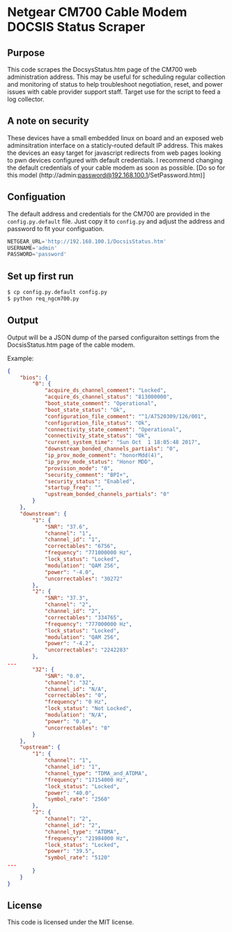 # Netgear CM700 Cable Modem DOCSIS Status Scraper
## Purpose
This code scrapes the DocsysStatus.htm page of the CM700 web administration address. This may be useful for scheduling regular collection and monitoring of status to help troubleshoot negotiation, reset, and power issues with cable provider support staff. Target use for the script to feed a log collector.

## A note on security
These devices have a small embedded linux on board and an exposed web adminsitration interface on a staticly-routed default IP address. This makes the devices an easy target for javascript redirects from web pages looking to pwn devices configured with default credentials. I recommend changing the default credentials of your cable modem as soon as possible. [Do so for this model (http://admin:password@192.168.100.1/SetPassword.htm)]

## Configuation
The default address and credentials for the CM700 are provided in the `config.py.default` file. Just copy it to `config.py` and adjust the address and password to fit your configuation.
```python
NETGEAR_URL='http://192.168.100.1/DocsisStatus.htm'
USERNAME='admin'
PASSWORD='password'
```

## Set up first run
```python
$ cp config.py.default config.py
$ python req_ngcm700.py
```

## Output
Output will be a JSON dump of the parsed configuraiton settings from the DocsisStatus.htm page of the cable modem. 

Example:
```json
{
    "bios": {
        "0": {
            "acquire_ds_channel_comment": "Locked", 
            "acquire_ds_channel_status": "813000000", 
            "boot_state_comment": "Operational", 
            "boot_state_status": "Ok", 
            "configuration_file_comment": "^1/A7520309/126/001", 
            "configuration_file_status": "Ok", 
            "connectivity_state_comment": "Operational", 
            "connectivity_state_status": "Ok", 
            "current_system_time": "Sun Oct  1 18:05:48 2017", 
            "downstream_bonded_channels_partials": "0", 
            "ip_prov_mode_comment": "honorMdd(4)", 
            "ip_prov_mode_status": "Honor MDD", 
            "provision_mode": "0", 
            "security_comment": "BPI+", 
            "security_status": "Enabled", 
            "startup_freq": "", 
            "upstream_bonded_channels_partials": "0"
        }
    }, 
    "downstream": {
        "1": {
            "SNR": "37.6", 
            "channel": "1", 
            "channel_id": "1", 
            "correctables": "6756", 
            "frequency": "771000000 Hz", 
            "lock_status": "Locked", 
            "modulation": "QAM 256", 
            "power": "-4.0", 
            "uncorrectables": "30272"
        }, 
        "2": {
            "SNR": "37.3", 
            "channel": "2", 
            "channel_id": "2", 
            "correctables": "334765", 
            "frequency": "777000000 Hz", 
            "lock_status": "Locked", 
            "modulation": "QAM 256", 
            "power": "-4.2", 
            "uncorrectables": "2242283"
        }, 
...
        "32": {
            "SNR": "0.0", 
            "channel": "32", 
            "channel_id": "N/A", 
            "correctables": "0", 
            "frequency": "0 Hz", 
            "lock_status": "Not Locked", 
            "modulation": "N/A", 
            "power": "0.0", 
            "uncorrectables": "0"
        }
    }, 
    "upstream": {
        "1": {
            "channel": "1", 
            "channel_id": "1", 
            "channel_type": "TDMA_and_ATDMA", 
            "frequency": "17154000 Hz", 
            "lock_status": "Locked", 
            "power": "40.0", 
            "symbol_rate": "2560"
        }, 
        "2": {
            "channel": "2", 
            "channel_id": "2", 
            "channel_type": "ATDMA", 
            "frequency": "21984000 Hz", 
            "lock_status": "Locked", 
            "power": "39.5", 
            "symbol_rate": "5120"
...
        }
    }
}

```

## License
This code is licensed under the MIT license.
